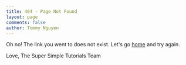 ```yaml
---
title: 404 - Page Not Found
layout: page
comments: false
author: Tommy Nguyen
---
```


Oh no! The link you went to does not exist. Let's go <a href="/">home</a> and try again.

Love,
The Super Simple Tutorials Team <i id="footer-heart" class="fa fa-heart" aria-hidden="true"></i>
